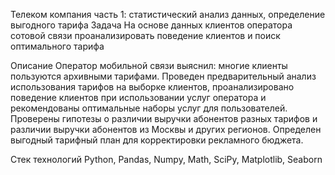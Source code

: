 Телеком компания часть 1: статистический анализ данных, определение выгодного тарифа
Задача
На основе данных клиентов оператора сотовой связи проанализировать поведение клиентов и поиск оптимального тарифа

Описание
Оператор мобильной связи выяснил: многие клиенты пользуются архивными тарифами. Проведен предварительный анализ использования тарифов на выборке клиентов, проанализировано поведение клиентов при использовании услуг оператора и рекомендованы оптимальные наборы услуг для пользователей. Проверены гипотезы о различии выручки абонентов разных тарифов и различии выручки абонентов из Москвы и других регионов. Определен выгодный тарифный план для корректировки рекламного бюджета.

Стек технологий
Python, Pandas, Numpy, Math, SciPy, Matplotlib, Seaborn
